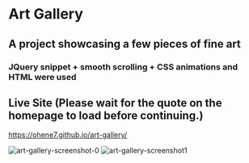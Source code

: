 # Art Gallery 
## A project showcasing a few pieces of fine art
### JQuery snippet + smooth scrolling + CSS animations and HTML were used

## Live Site (Please wait for the quote on the homepage to load before continuing.)
https://ohene7.github.io/art-gallery/

![art-gallery-screenshot-0](https://user-images.githubusercontent.com/73366421/104988062-1931a980-59e5-11eb-9234-edb0f2f4df2d.png)
![art-gallery-screenshot1](https://user-images.githubusercontent.com/73366421/104988070-1f278a80-59e5-11eb-89ef-303f7ab5fdad.png)
